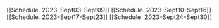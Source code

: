 [[Schedule. 2023-Sept03-Sept09]]
[[Schedule. 2023-Sept10-Sept16]]
[[Schedule. 2023-Sept17-Sept23]]
[[Schedule. 2023-Sept24-Sept30]]
